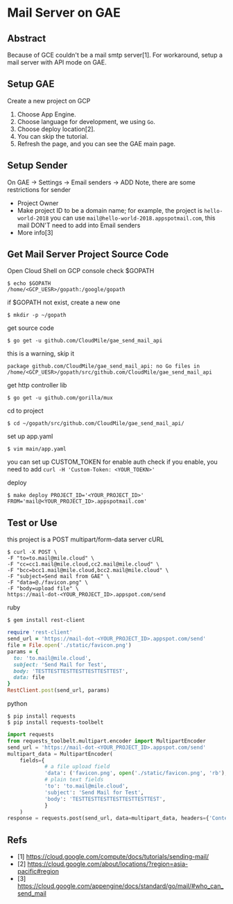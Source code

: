 # Mail Server on GAE

## Abstract

Because of GCE couldn't be a mail smtp server[1].
For workaround, setup a mail server with API mode on GAE.

## Setup GAE

Create a new project on GCP
1. Choose App Engine.
2. Choose language for development, we using `Go`.
3. Choose deploy location[2].
4. You can skip the tutorial.
5. Refresh the page, and you can see the GAE main page.

## Setup Sender
On GAE → Settings → Email senders → ADD
Note, there are some restrictions for sender

- Project Owner
- Make project ID to be a domain name; for example, the project is `hello-world-2018`
  you can use `mail@hello-world-2018.appspotmail.com`, this mail DON'T need to add into Email senders
- More info[3]


## Get Mail Server Project Source Code

Open Cloud Shell on GCP console
check $GOPATH
```shell
$ echo $GOPATH
/home/<GCP_UESR>/gopath:/google/gopath
```

if $GOPATH not exist, create a new one
```shell
$ mkdir -p ~/gopath
```

get source code
```shell
$ go get -u github.com/CloudMile/gae_send_mail_api
```

this is a warning, skip it
```shell
package github.com/CloudMile/gae_send_mail_api: no Go files in /home/<GCP_UESR>/gopath/src/github.com/CloudMile/gae_send_mail_api
```

get http controller lib
```shell
$ go get -u github.com/gorilla/mux
```

cd to project
```shell
$ cd ~/gopath/src/github.com/CloudMile/gae_send_mail_api/
```

set up app.yaml
```shell
$ vim main/app.yaml
```
you can set up CUSTOM_TOKEN for enable auth check
if you enable, you need to add `curl -H 'Custom-Token: <YOUR_TOEKN>' `

deploy
```shell
$ make deploy PROJECT_ID='<YOUR_PROJECT_ID>' FROM='mail@<YOUR_PROJECT_ID>.appspotmail.com'
```

## Test or Use

this project is a POST multipart/form-data server
cURL
```shell
$ curl -X POST \
-F "to=to.mail@mile.cloud" \
-F "cc=cc1.mail@mile.cloud,cc2.mail@mile.cloud" \
-F "bcc=bcc1.mail@mile.cloud,bcc2.mail@mile.cloud" \
-F "subject=Send mail from GAE" \
-F "data=@./favicon.png" \
-F "body=upload file" \
https://mail-dot-<YOUR_PROJECT_ID>.appspot.com/send
```

ruby
```shell
$ gem install rest-client
```

```ruby
require 'rest-client'
send_url = 'https://mail-dot-<YOUR_PROJECT_ID>.appspot.com/send'
file = File.open('./static/favicon.png')
params = {
  to: 'to.mail@mile.cloud',
  subject: 'Send Mail for Test',
  body: 'TESTTESTTESTTESTTESTTESTTEST',
  data: file
}
RestClient.post(send_url, params)
```

python
```shell
$ pip install requests
$ pip install requests-toolbelt
```

```python
import requests
from requests_toolbelt.multipart.encoder import MultipartEncoder
send_url = 'https://mail-dot-<YOUR_PROJECT_ID>.appspot.com/send'
multipart_data = MultipartEncoder(
    fields={
            # a file upload field
            'data': ('favicon.png', open('./static/favicon.png', 'rb'), 'text/plain'),
            # plain text fields
            'to': 'to.mail@mile.cloud',
            'subject': 'Send Mail for Test',
            'body': 'TESTTESTTESTTESTTESTTESTTEST',
            }
    )
response = requests.post(send_url, data=multipart_data, headers={'Content-Type': multipart_data.content_type})
```

## Refs
- [1] https://cloud.google.com/compute/docs/tutorials/sending-mail/
- [2] https://cloud.google.com/about/locations/?region=asia-pacific#region
- [3] https://cloud.google.com/appengine/docs/standard/go/mail/#who_can_send_mail

